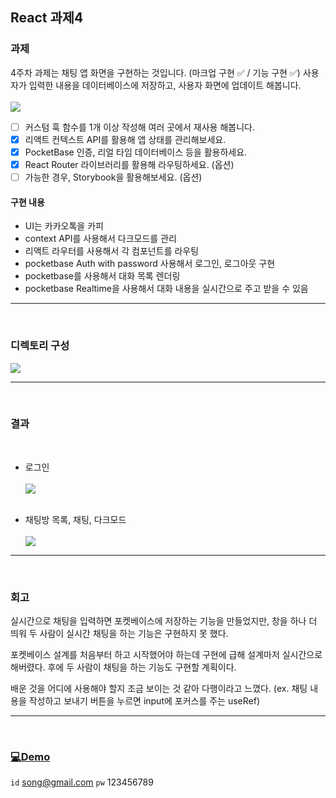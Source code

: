 ## React 과제4

### 과제

4주차 과제는 채팅 앱 화면을 구현하는 것입니다. (마크업 구현 ✅ / 기능 구현 ✅)
사용자가 입력한 내용을 데이터베이스에 저장하고, 사용자 화면에 업데이트 해봅니다.<br><br>
![](https://velog.velcdn.com/images/thdgusrbek/post/9607ef72-1642-48bb-bea1-316078e938e2/image.png)<br>

- [ ] 커스텀 훅 함수를 1개 이상 작성해 여러 곳에서 재사용 해봅니다.
- [x] 리액트 컨텍스트 API를 활용해 앱 상태를 관리해보세요.
- [x] PocketBase 인증, 리얼 타임 데이터베이스 등을 활용하세요.
- [x] React Router 라이브러리를 활용해 라우팅하세요. (옵션)
- [ ] 가능한 경우, Storybook을 활용해보세요. (옵션)<br>

#### 구현 내용

- UI는 카카오톡을 카피
- context API를 사용해서 다크모드를 관리
- 리액트 라우터를 사용해서 각 컴포넌트를 라우팅
- pocketbase Auth with password 사용해서 로그인, 로그아웃 구현
- pocketbase를 사용해서 대화 목록 렌더링
- pocketbase Realtime을 사용해서 대화 내용을 실시간으로 주고 받을 수 있음
  <br>

---

<br>

### 디렉토리 구성

![](https://velog.velcdn.com/images/thdgusrbek/post/96b130dc-5aea-4d62-b411-420f825dcc26/image.png)

---

<br>

### 결과

<br>

- 로그인<br><br>
  ![](https://velog.velcdn.com/images/thdgusrbek/post/484b57f9-13f2-499e-aa19-31ccb7959ba8/image.gif)
  <br><br>

- 채팅방 목록, 채팅, 다크모드<br><br>
  ![](https://velog.velcdn.com/images/thdgusrbek/post/41a67901-d946-4eca-b569-8c53cb76ede8/image.gif)

---

<br>

### 회고

실시간으로 채팅을 입력하면 포켓베이스에 저장하는 기능을 만들었지만,
창을 하나 더 띄워 두 사람이 실시간 채팅을 하는 기능은 구현하지 못 했다.

포켓베이스 설계를 처음부터 하고 시작했어야 하는데 구현에 급해 설계마저 실시간으로 해버렸다.
후에 두 사람이 채팅을 하는 기능도 구현할 계획이다.

배운 것을 어디에 사용해야 할지 조금 보이는 것 같아 다행이라고 느꼈다.
(ex. 채팅 내용을 작성하고 보내기 버튼을 누르면 input에 포커스를 주는 useRef)

---

<br>

### [💻Demo](https://front-end-react4.vercel.app/)

`id` song@gmail.com
`pw` 123456789
